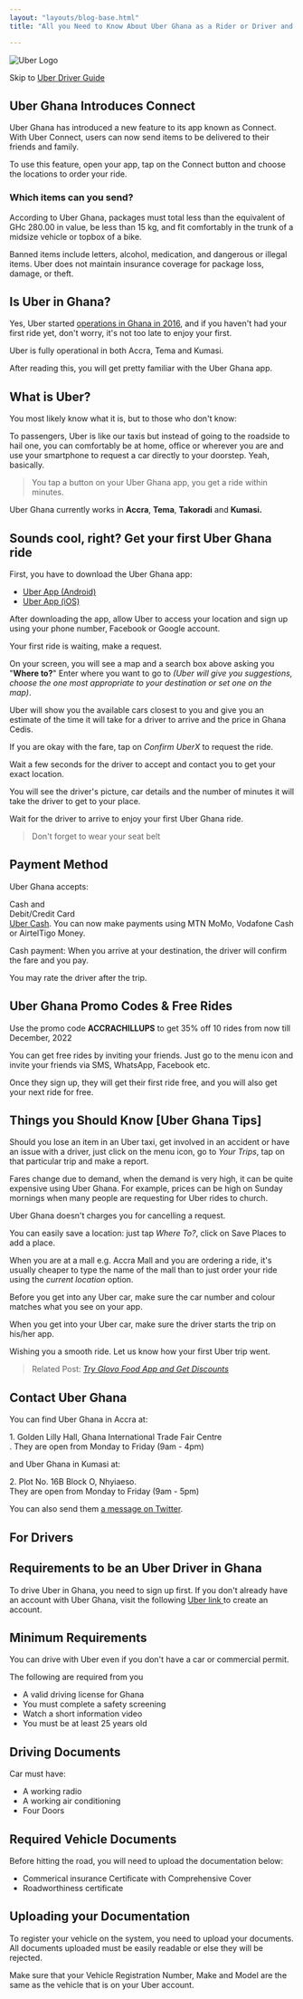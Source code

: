 ```yaml
---
layout: "layouts/blog-base.html"
title: "All you Need to Know About Uber Ghana as a Rider or Driver and Uber Connect"

---
```


  <img src= "/images/blogpics/uber-logo-ghana.jpg" alt= "Uber Logo" class= "img-responsive center-block" loading="lazy">
      
   <p>Skip to <a href="#driver">Uber Driver Guide</a></p>
      <h2>Uber Ghana Introduces Connect</h2>
      <p>Uber Ghana has introduced a new feature to its app known as Connect. 
       With Uber Connect, users can now send items to be delivered to their friends and family.</p>
      <p>To use this feature, open your app, tap on the Connect button and choose the locations to order your ride.</p>
      <h3>Which items can you send?</h3>
      <p>According to Uber Ghana, packages must total less than the equivalent of GHc 280.00 in value, 
      be less than 15 kg, and fit comfortably in the trunk of a midsize 
      vehicle or topbox of a bike.</p> 
      <p>Banned items include letters, alcohol, medication, and dangerous or illegal items. 
      Uber does not maintain insurance coverage for package loss, damage, or theft.</p>
      <h2>Is Uber in Ghana?</h2>
      <p>Yes, Uber started <a href="http://citifmonline.com/2016/06/08/uber-commences-operations-in-ghana/" target="_blank" rel="noopener">operations 
      in Ghana in 2016</a>, and if you haven't had your
        first ride yet, don't worry, it's not too late to enjoy your first.</p>
      <p>Uber is fully operational in both Accra, Tema and Kumasi.</p>
      <p>After reading this, you will get pretty familiar with the Uber Ghana app.</p>
      <h2>What is Uber?</h2>
      <p>You most likely know what it is, but to those who don't know:</p>
      <p>To passengers, Uber is like our taxis but instead of going to the roadside
        to hail one, you can comfortably be at home, office or wherever you are and use
        your smartphone to request a car directly to your doorstep. Yeah, basically.</p>
      <blockquote>You tap a button on your Uber Ghana app, you get a ride
        within minutes.</blockquote>
      <p>Uber Ghana currently works in <strong>Accra</strong>, <strong>Tema</strong>, <strong>Takoradi</strong>  and <strong>Kumasi.</strong></p>

  <h2>Sounds cool, right? Get your first Uber Ghana ride</h2>
      <p>First, you have to download the Uber Ghana app:</p>
      <ul>
       <li><a href="https://play.google.com/store/apps/details?id=com.ubercab&hl=en">Uber App (Android)</a></li>
       <li><a href="https://itunes.apple.com/gh/app/uber/id368677368?mt=8">Uber App (iOS)</a></li>
      </ul>
      <p>After downloading the app, allow Uber to access your location and
        sign up using your phone number, Facebook or Google account.</p>
      <p>Your first ride is waiting, make a request.</p>
      <p>On your screen, you will see a map and a search box above asking you "<strong>Where to?</strong>"
        Enter where you want to go to <em>(Uber will give you suggestions,
        choose the one most appropriate to your destination or set one on the map)</em>.</p>
      <p>Uber will show you the available cars closest to you and give you an
        estimate of the time it will take for a driver to arrive and the price in Ghana Cedis.</p>
      <p>If you are okay with the fare, tap on <em>Confirm UberX</em> to request the ride.</p>
      <p>Wait a few seconds for the driver to accept and contact you to get your exact location.</p>
      <p>You will see the driver's picture, car details and the number of minutes
         it will take the driver to get to your place.</p>
      <p>Wait for the driver to arrive to enjoy your first Uber Ghana ride.</p>
      <blockquote>Don't forget to wear your seat belt</blockquote>
      <h2>Payment Method</h2>
      <p>Uber Ghana accepts:</p>
      <p>Cash and <br> Debit/Credit Card <br>
        <a href="what-is-mtn-momo">Uber Cash</a>. You can now make payments using MTN MoMo, Vodafone Cash or AirtelTigo Money. </p>
      <p>Cash payment: When you arrive at your destination, the driver will confirm the fare and you pay.</p>
      <p>You may rate the driver after the trip.</p>
      <h2>Uber Ghana Promo Codes & Free Rides</h2>
      <p>Use the promo code <strong>ACCRACHILLUPS</strong> to get 35% off 10 rides from now till December, 2022</p>
      <p>You can get free rides by inviting your friends.
       Just go to the menu icon and invite your friends via SMS, WhatsApp, Facebook etc.  </p>
      <p>Once they sign up, they will get their first ride free, and
       you will also get your next ride for free.</p>
      <h2>Things you Should Know [Uber Ghana Tips]</h2>
      <p>Should you lose an item in an Uber taxi, get involved in an accident or have an issue with a driver,
      just click on the menu icon, go to <em>Your Trips</em>, tap on that particular trip and make a report.</p>
      <p>Fares change due to demand, when the demand is very high, it can be quite
       expensive using Uber Ghana. For example, prices can be high on Sunday mornings when many
       people are requesting for Uber rides to church.</p>  
      <p>Uber Ghana doesn't charges you for cancelling a request.</p>
      <p>You can easily save a location: just tap <em>Where To?</em>, click on Save Places to add a place.</p>
      <p>When you are at a mall e.g. Accra Mall and you are ordering a ride, it's usually cheaper to type the name of 
      the mall than to just order your ride using the <em>current location</em> option.</p>
      <p>Before you get into any Uber car, make sure the car number and colour matches what you see on your app.</p>
      <p>When you get into your Uber car, make sure the driver starts the trip on his/her app.</p>
      <p>Wishing you a smooth ride. Let us know how your first Uber trip went.</p>

<blockquote>Related Post: <a href= "glovo-food-app">
       <em>Try Glovo Food App and Get Discounts</em></a>
      </blockquote>
    
<h2>Contact Uber Ghana</h2>
      <p>You can find Uber Ghana in Accra at:</p>
      <p>1. Golden Lilly Hall, Ghana International Trade Fair Centre<br>. They 
       are open from Monday to Friday (9am - 4pm)</p>
      <p>and Uber Ghana in Kumasi at: </p>
      <p>2. Plot No. 16B Block O, Nhyiaeso.<br> 
      They are open from Monday to Friday (9am - 5pm)</p>
      <p>You can also send them <a href="https://twitter.com/uber_ghana" target="_blank">a message on Twitter</a>.</p>
    
  <h2 id="driver">For Drivers</h2>
      <h2>Requirements to be an Uber Driver in Ghana</h2>
      <p>To drive Uber in Ghana, you need to sign up first. If you 
      don't already have an account with Uber Ghana,
      visit the following <a href="https://www.uber.com/signup/drive/" target="_blank" rel="noopener">Uber link </a>to 
      create an account.</p>
      
  <h2>Minimum Requirements</h2>
      <p>You can drive with Uber even if you don't have a car or commercial permit.</p>
      <p>The following are required from you</p>
      <ul>
       <li>A valid driving license for Ghana</li>
       <li>You must complete a safety screening</li>
       <li>Watch a short information video</li>
       <li>You must be at least 25 years old</li>
      </ul>
      <h2>Driving Documents</h2>
      <p>Car must have:</p>
      <ul>
       <li>A working radio</li>
       <li>A working air conditioning</li>
       <li>Four Doors</li>
      </ul>
      
<h2>Required Vehicle Documents</h2> 
      <p>Before hitting the road, you will need to upload the documentation below:</p>
      <ul>
       <li>Commerical insurance Certificate with Comprehensive Cover</li>
       <li>Roadworthiness certificate</li>
      </ul>
      
<h2>Uploading your Documentation</h2>
      <p>To register your vehicle on the system, you need 
       to upload your documents. All documents uploaded must 
       be easily readable or else they will be rejected.</p>
      <p>Make sure that your Vehicle Registration Number, Make and 
       Model are the same as the vehicle that is on your Uber account.</p>

     